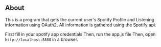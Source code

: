 ## About
This is a program that gets the current user's Spotify Profile and Listening information using OAuth2.
All information is gathered using the Spotify api.

First fill in your spotify app credentials
Then, run the app.js file
Then, open `http://localhost:8888` in a browser.
